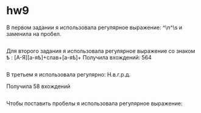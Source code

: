# hw9
В первом задании я использовала регулярное выражение: ^\n^\s и заменила на пробел.

![]()

Для второго задания я использовала регулярное выражение со знаком ѣ : [А-Я][а-яѣ]+слав+[а-яѣ]+
 Получила вхождений: 564
 
 ![]()

В третьем я использовала регулярно: Н.в.г.р.д. 

Получила 58 вхождений

![]()

Чтобы поставить пробелы я использовала регулярное выражение:

![]()
